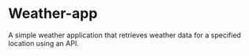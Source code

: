 # Weather-app
A simple  weather application that retrieves weather data for a specified location using an API. 
